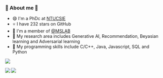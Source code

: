 ### 📖 About me 👋

- 😄 I'm a PhDc at [NTUCSIE](https://csie.ntu.edu.tw/)
- ⭐ I have 232 stars on GitHub
- 🐼 I'm a member of [@MSLAB](https://mslab.csie.ntu.edu.tw)
- 🦊 My research area includes Generative AI, Recommendation, Beyasian learning and Adversarial learning
- 🐨 My programming skills include C/C++, Java, Javascript, SQL and Python

![](https://komarev.com/ghpvc/?username=j40903272&color=brightgreen)

<a href="https://github.com/anuraghazra/github-readme-stats">
  <img align="left" src="https://github-readme-stats.vercel.app/api?username=j40903272&count_private=true&show_icons=true" />
</a>
<a href="https://github.com/anuraghazra/convoychat">
  <img align="left" src="https://github-readme-stats.vercel.app/api/top-langs/?username=j40903272&hide=jupyter+notebook" />
</a>



<!--
**j40903272/j40903272** is a ✨ _special_ ✨ repository because its `README.md` (this file) appears on your GitHub profile.

[![Anurag's github stats](https://github-readme-stats.vercel.app/api?username=j40903272&count_private=true&show_icons=true)](https://github.com/anuraghazra/github-readme-stats)


[![Top Langs](https://github-readme-stats.vercel.app/api/top-langs/?username=j40903272&hide=JupyterNotebook)](https://github.com/anuraghazra/github-readme-stats)




Here are some ideas to get you started:

- 🔭 I’m currently working on ...
- 🌱 I’m currently learning ...
- 👯 I’m looking to collaborate on ...
- 🤔 I’m looking for help with ...
- 💬 Ask me about ...
- 📫 How to reach me: ...
- 😄 Pronouns: ...
- ⚡ Fun fact: ...
-->
